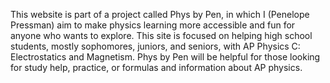 This website is part of a project called Phys by Pen, in which I (Penelope Pressman) aim to make physics learning more accessible and fun for anyone who wants to explore. This site is focused on helping high school students, mostly sophomores, juniors, and seniors, with AP Physics C: Electrostatics and Magnetism. Phys by Pen will be helpful for those looking for study help, practice, or formulas and information about AP physics. 
